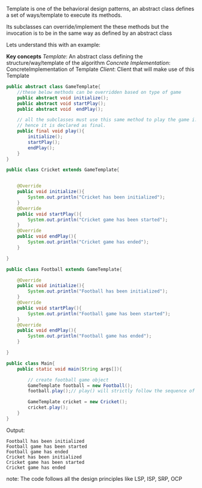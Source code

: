 Template is one of the behavioral design patterns, an abstract class defines a set of ways/template to execute its methods.

Its subclasses can override/implement the these methods but the invocation is to be in the same way as defined by an abstract class

Lets understand this with an example: 

**Key concepts**
*Template*: An abstract class defining the structure/way/template of the algorithm
*Concrete Implementation*: ConcreteImplementation of Template
*Client*: Client that will make use of this Template

```java
public abstract class GameTemplate{
	//these below methods can be overridden based on type of game
	public abstract void initialize();
	public abstract void startPlay();
	public abstract void  endPlay();

    // all the subclasses must use this same method to play the game i.e. following the same template present in this method,
	// hence it is declared as final.
	public final void play(){
		initialize();
		startPlay();
		endPlay();
	}
}

public class Cricket extends GameTemplate{


	@Override
	public void initialize(){
		System.out.println("Cricket has been initialized");
	}
	@Override
	public void startPlay(){
		System.out.println("Cricket game has been started");
	}
	@Override
	public void endPlay(){
		System.out.println("Cricket game has ended");
	}

}

public class Football extends GameTemplate{

	@Override
	public void initialize(){
		System.out.println("Football has been initialized");
	}
	@Override
	public void startPlay(){
		System.out.println("Football game has been started");
	}
	@Override
	public void endPlay(){
		System.out.println("Football game has ended");
	}

}

public class Main{
	public static void main(String args[]){

		// create football game object 
		GameTemplate football = new Football();
		football.play();// play() will strictly follow the sequence of method execution defined in final play() method

		GameTemplate cricket = new Cricket();
		cricket.play();
	}
}

```

Output:

```output:
Football has been initialized
Football game has been started
Football game has ended
Cricket has been initialized
Cricket game has been started
Cricket game has ended
```

note: The code follows all the design principles like LSP, ISP, SRP, OCP